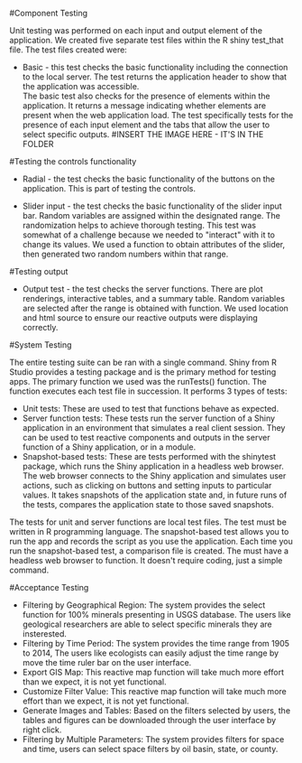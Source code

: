 #Component Testing

Unit testing was performed on each input and output element of the application.  We created five separate test files within the R shiny test_that file.  The test files created were:
- Basic - this test checks the basic functionality including the connection to the local server.  The test returns the application header to show that the application was accessible.  
The basic test also checks for the presence of elements within the application.  It returns a message indicating whether elements are present when the web application load.  The test specifically
tests for the presence of each input element and the tabs that allow the user to select specific outputs.
#INSERT THE IMAGE HERE - IT'S IN THE FOLDER
 
 #Testing the controls functionality
 - Radial - the test checks the basic functionality of the buttons on the application.  This is part of testing the controls. 
 
 - Slider input - the test checks the basic functionality of the slider input bar.  Random variables are assigned within the designated range.  The randomization helps to achieve thorough testing.  This test was somewhat of a challenge because we needed to "interact" with it to change its values.  We used a function to obtain attributes of the slider, then generated two random numbers within that range.
 
 #Testing output
 - Output test  - the test checks the server functions.  There are plot renderings, interactive tables, and a summary table.  Random variables are selected after the range is obtained with function.  We used location and html source to ensure our reactive outputs were displaying correctly.
 
 #System Testing
 
  The entire testing suite can be ran with a single command. Shiny from R Studio provides a testing package and is the primary method for testing apps.  The primary function we used was the runTests() function.  The function executes each test file in succession.  It performs 3 types of tests:
  
  - Unit tests: These are used to test that functions behave as expected.
  - Server function tests: These tests run the server function of a Shiny application in an environment that simulates a real client session. They can be used to test reactive components and outputs in the server function of a Shiny application, or in a module.
  - Snapshot-based tests: These are tests performed with the shinytest package, which runs the Shiny application in a headless web browser. The web browser connects to the Shiny application and simulates user actions, such as clicking on buttons and setting inputs to particular values. It takes snapshots of the application state and, in future runs of the tests, compares the application state to those saved snapshots.
  
  The tests for unit and server functions are local test files.  The test must be written in R programming language.  The snapshot-based test allows you to run the app and records the script as you use the application.  Each time you run the snapshot-based test, a comparison file is created.  The must have a headless web browser to function.  It doesn't require coding, just a simple command.
  
 
 #Acceptance Testing
 - Filtering by Geographical Region: The system provides the select function for 100% minerals presenting in USGS database. The users like geological researchers are able to select specific minerals they are insterested.
 - Filtering by Time Period: The system provides the time range from 1905 to 2014, The users like ecologists can easily adjust the time range by move the time ruler bar on the user interface.
 - Export GIS Map: This reactive map function will take much more effort than we expect, it is not yet functional.
 - Customize Filter Value: This reactive map function will take much more effort than we expect, it is not yet functional.
 - Generate Images and Tables: Based on the filters selected by users, the tables and figures can be downloaded through the user interface by right click.
 - Filtering by Multiple Parameters: The system provides filters for space and time, users can select space filters by oil basin, state, or county.


